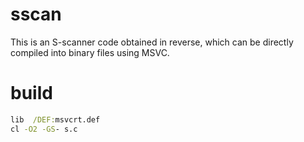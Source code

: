 # sscan
This is an S-scanner code obtained in reverse, which can be directly compiled into binary files using MSVC.

# build

```bat
lib  /DEF:msvcrt.def
cl -O2 -GS- s.c
```
